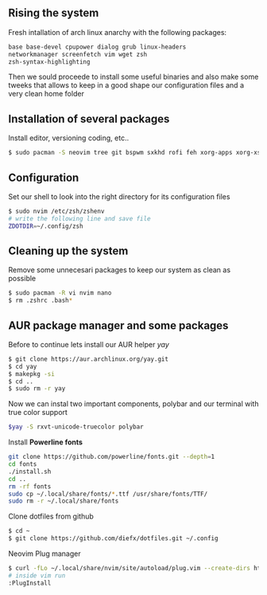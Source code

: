 Rising the system
-----------------

Fresh intallation of arch linux anarchy with the following packages:

```bash
base base-devel cpupower dialog grub linux-headers 
networkmanager screenfetch vim wget zsh
zsh-syntax-highlighting
```

Then we sould proceede to install some useful binaries and also
make some tweeks that allows to keep in a good shape our configuration files and a very
clean home folder

Installation of several packages
--------------------------------
Install editor, versioning coding, etc..
```bash
$ sudo pacman -S neovim tree git bspwm sxkhd rofi feh xorg-apps xorg-xserver xorg-xinit virtualbox-guest-modules-arch virtualbox-guest-utils unzip awesome-terminal-fonts
```

Configuration
-------------
Set our shell to look into the right directory for its configuration files
```bash
$ sudo nvim /etc/zsh/zshenv
# write the following line and save file
ZDOTDIR=~/.config/zsh 
```

Cleaning up the system
-----------------------
Remove some unnecesari packages to keep our system as clean as possible
```bash
$ sudo pacman -R vi nvim nano
$ rm .zshrc .bash*
```

AUR package manager and some packages 
-------------------------------------
Before to continue lets install our AUR helper _yay_
```bash
$ git clone https://aur.archlinux.org/yay.git
$ cd yay
$ makepkg -si
$ cd ..
$ sudo rm -r yay 
```

Now we can instal two important components, polybar and our terminal with true color support
```bash
$yay -S rxvt-unicode-truecolor polybar
```

Install __Powerline fonts__
```bash
git clone https://github.com/powerline/fonts.git --depth=1
cd fonts
./install.sh
cd ..
rm -rf fonts
sudo cp ~/.local/share/fonts/*.ttf /usr/share/fonts/TTF/
sudo rm -r ~/.local/share/fonts
```

Clone dotfiles from github
```bash
$ cd ~
$ git clone https://github.com/diefx/dotfiles.git ~/.config
```

Neovim Plug manager
```bash
$ curl -fLo ~/.local/share/nvim/site/autoload/plug.vim --create-dirs https://raw.githubusercontent.com/junegunn/vim-plug/master/plug.vim
# inside vim run
:PlugInstall
```

